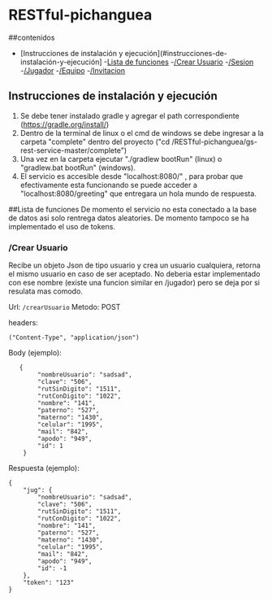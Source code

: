# RESTful-pichanguea

##contenidos

<!-- toc -->
- [Instrucciones de instalación y ejecución](#instrucciones-de-instalación-y-ejecución]
-[Lista de funciones](#lista-de-funciones)
 -[/Crear Usuario](#/crear-usuario)
 -[/Sesion](#/sesion)
 -[/Jugador](#/usuario)
 -[/Equipo](#/equipo)
 -[/Invitacion](#/invitacion)

<!-- tocstop -->

## Instrucciones de instalación y ejecución

1. Se debe tener instalado gradle y agregar el path correspondiente  (https://gradle.org/install/)
2. Dentro de la terminal de linux o el cmd de windows se debe ingresar a la carpeta "complete" dentro del proyecto ("cd /RESTful-pichanguea/gs-rest-service-master/complete")
3. Una vez en la carpeta ejecutar "./gradlew bootRun" (linux) o "gradlew.bat bootRun" (windows).
4. El servicio es accesible desde "localhost:8080/" , para probar que efectivamente esta funcionando se puede acceder a "localhost:8080/greeting" que entregara un hola mundo de respuesta.

##Lista de funciones
De momento el servicio no esta conectado a la base de datos asi solo rentrega datos aleatories. De momento tampoco se ha implementado el uso de tokens.

### /Crear Usuario

Recibe un objeto Json de tipo usuario y crea un usuario cualquiera, retorna el mismo usuario en caso de ser aceptado. No deberia estar implementado con ese nombre (existe una funcion similar en /jugador) pero se deja por si resulata mas comodo.

Url:
```/crearUsuario```
Metodo: POST

headers:

```("Content-Type", "application/json")```

Body (ejemplo):
```
   {
        "nombreUsuario": "sadsad",
        "clave": "506",
        "rutSinDigito": "1511",
        "rutConDigito": "1022",
        "nombre": "141",
        "paterno": "527",
        "materno": "1430",
        "celular": "1995",
        "mail": "842",
        "apodo": "949",
        "id": 1
    }
```

Respuesta (ejemplo):
```
{
    "jug": {
        "nombreUsuario": "sadsad",
        "clave": "506",
        "rutSinDigito": "1511",
        "rutConDigito": "1022",
        "nombre": "141",
        "paterno": "527",
        "materno": "1430",
        "celular": "1995",
        "mail": "842",
        "apodo": "949",
        "id": -1
    },
    "token": "123"
}
```

